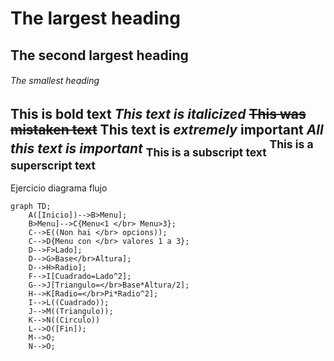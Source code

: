 # The largest heading
## The second largest heading
###### The smallest heading
**This is bold text**
*This text is italicized*
~~This was mistaken text~~
**This text is _extremely_ important**
***All this text is important***
<sub>This is a subscript text</sub>
<sup>This is a superscript text</sup>
----------------------------------------------------------------------------------------------------------------------------------
Ejercicio diagrama flujo 
```mermaid
graph TD;
    A([Inicio])-->B>Menu];
    B>Menu]-->C{Menu<1 </br> Menu>3};
    C-->E((Non hai </br> opcions));
    C-->D{Menu con </br> valores 1 a 3};
    D-->F>Lado];
    D-->G>Base</br>Altura];
    D-->H>Radio];
    F-->I[Cuadrado=Lado^2];
    G-->J[Triangulo=</br>Base*Altura/2];
    H-->K[Radio=</br>Pi*Radio^2];
    I-->L((Cuadrado));
    J-->M((Triangulo));
    K-->N((Circulo))
    L-->O([Fin]);
    M-->O;
    N-->O;
```
















